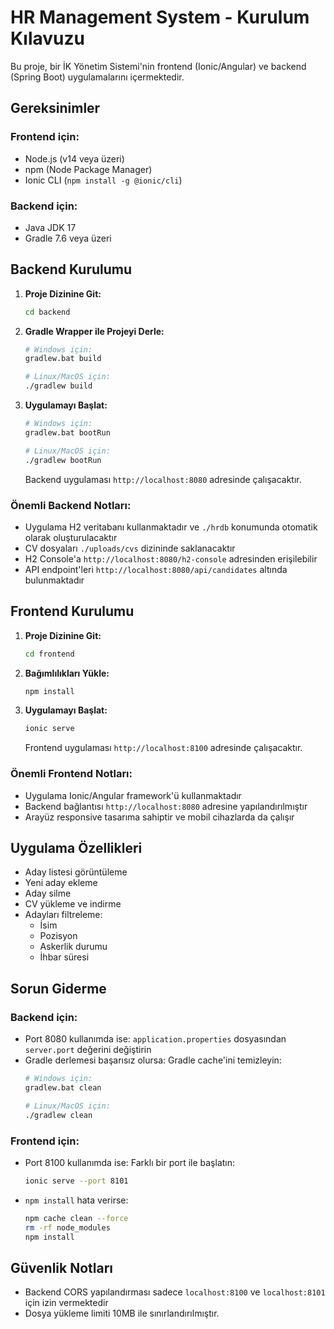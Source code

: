# HR Management System - Kurulum Kılavuzu

Bu proje, bir İK Yönetim Sistemi'nin frontend (Ionic/Angular) ve backend (Spring Boot) uygulamalarını içermektedir.

## Gereksinimler

### Frontend için:
- Node.js (v14 veya üzeri)
- npm (Node Package Manager)
- Ionic CLI (`npm install -g @ionic/cli`)

### Backend için:
- Java JDK 17
- Gradle 7.6 veya üzeri

## Backend Kurulumu

1. **Proje Dizinine Git:**
   ```bash
   cd backend
   ```

2. **Gradle Wrapper ile Projeyi Derle:**
   ```bash
   # Windows için:
   gradlew.bat build

   # Linux/MacOS için:
   ./gradlew build
   ```

3. **Uygulamayı Başlat:**
   ```bash
   # Windows için:
   gradlew.bat bootRun

   # Linux/MacOS için:
   ./gradlew bootRun
   ```

   Backend uygulaması `http://localhost:8080` adresinde çalışacaktır.

### Önemli Backend Notları:
- Uygulama H2 veritabanı kullanmaktadır ve `./hrdb` konumunda otomatik olarak oluşturulacaktır
- CV dosyaları `./uploads/cvs` dizininde saklanacaktır
- H2 Console'a `http://localhost:8080/h2-console` adresinden erişilebilir
- API endpoint'leri `http://localhost:8080/api/candidates` altında bulunmaktadır

## Frontend Kurulumu

1. **Proje Dizinine Git:**
   ```bash
   cd frontend
   ```

2. **Bağımlılıkları Yükle:**
   ```bash
   npm install
   ```

3. **Uygulamayı Başlat:**
   ```bash
   ionic serve
   ```

   Frontend uygulaması `http://localhost:8100` adresinde çalışacaktır.

### Önemli Frontend Notları:
- Uygulama Ionic/Angular framework'ü kullanmaktadır
- Backend bağlantısı `http://localhost:8080` adresine yapılandırılmıştır
- Arayüz responsive tasarıma sahiptir ve mobil cihazlarda da çalışır

## Uygulama Özellikleri

- Aday listesi görüntüleme
- Yeni aday ekleme
- Aday silme
- CV yükleme ve indirme
- Adayları filtreleme:
  - İsim
  - Pozisyon
  - Askerlik durumu
  - İhbar süresi

## Sorun Giderme

### Backend için:
- Port 8080 kullanımda ise: `application.properties` dosyasından `server.port` değerini değiştirin
- Gradle derlemesi başarısız olursa: Gradle cache'ini temizleyin:
  ```bash
  # Windows için:
  gradlew.bat clean

  # Linux/MacOS için:
  ./gradlew clean
  ```

### Frontend için:
- Port 8100 kullanımda ise: Farklı bir port ile başlatın:
  ```bash
  ionic serve --port 8101
  ```
- `npm install` hata verirse:
  ```bash
  npm cache clean --force
  rm -rf node_modules
  npm install
  ```

## Güvenlik Notları

- Backend CORS yapılandırması sadece `localhost:8100` ve `localhost:8101` için izin vermektedir
- Dosya yükleme limiti 10MB ile sınırlandırılmıştır.


